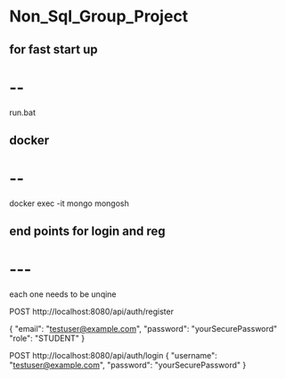 # Non_Sql_Group_Project

## for fast start up 
# -- 
run.bat 

## docker
# -- 
docker exec -it mongo mongosh



## end points for login and reg
# ---
each one needs to be unqine 

POST http://localhost:8080/api/auth/register

{
  "email": "testuser@example.com",
  "password": "yourSecurePassword"
  "role": "STUDENT"
}

POST http://localhost:8080/api/auth/login
{
  "username": "testuser@example.com",
  "password": "yourSecurePassword"
}

